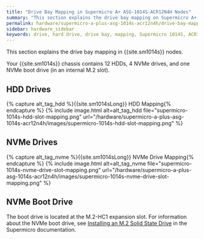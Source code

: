 ```yaml
---
title: "Drive Bay Mapping in Supermicro A+ ASG-1014S-ACR12N4H Nodes"
summary: "This section explains the drive bay mapping on Supermicro A+ ASG-1014S-ACR12N4H nodes."
permalink: hardware/supermicro-a-plus-asg-1014s-acr12n4h/drive-bay-mapping.html
sidebar: hardware_sidebar
keywords: drive, hard drive, drive bay, mapping, Supermicro 1014S, ACR12N4H
---
```


This section explains the drive bay mapping in {{site.sm1014s}} nodes.

Your {{site.sm1014s}} chassis contains 12 HDDs, 4 NVMe drives, and one NVMe boot drive (in an internal M.2 slot).


## HDD Drives
{% capture alt_tag_hdd %}{{site.sm1014sLong}} HDD Mapping{% endcapture %}
{% include image.html alt=alt_tag_hdd file="supermicro-1014s-hdd-slot-mapping.png" url="/hardware/supermicro-a-plus-asg-1014s-acr12n4h/images/supermicro-1014s-hdd-slot-mapping.png" %}


## NVMe Drives
{% capture alt_tag_nvme %}{{site.sm1014sLong}} NVMe Drive Mapping{% endcapture %}
{% include image.html alt=alt_tag_nvme file="supermicro-1014s-nvme-drive-slot-mapping.png" url="/hardware/supermicro-a-plus-asg-1014s-acr12n4h/images/supermicro-1014s-nvme-drive-slot-mapping.png" %}


## NVMe Boot Drive
The boot drive is located at the M.2-HC1 expansion slot. For information about the NVMe boot drive, see [Installing an M.2 Solid State Drive](https://www.supermicro.com/manuals/superserver/1U/MNL-2436.pdf#page=44) in the Supermicro documentation.
